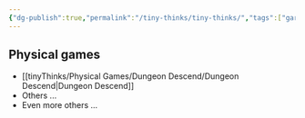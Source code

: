 ```yaml
---
{"dg-publish":true,"permalink":"/tiny-thinks/tiny-thinks/","tags":["gardenEntry"]}
---
```


## Physical games
- [[tinyThinks/Physical Games/Dungeon Descend/Dungeon Descend\|Dungeon Descend]]
- Others ...
- Even more others ...